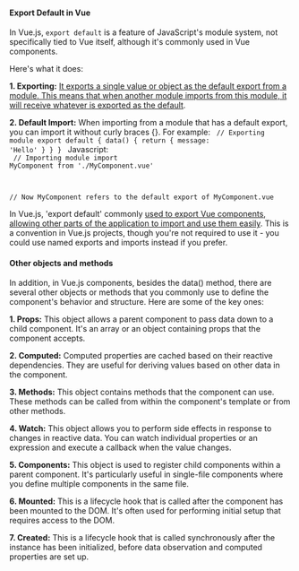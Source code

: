 <h4>Export Default in Vue</h4>


In Vue.js, `export default` is a feature of JavaScript's module system, not specifically tied to Vue itself, although it's commonly used in Vue components.

Here's what it does:

<b>1. Exporting:</b> <ins>It exports a single value or object as the default export from a module. This means that when another module imports from this module, it will receive whatever is exported as the default</ins>.

<b>2. Default Import:</b> When importing from a module that has a default export, you can import it without curly braces {}. For example:
<code>
// Exporting module
export default {
  data() {
    return {
      message: 'Hello'
    }
  }
}
</code>
Javascript:</br>
<code>
// Importing module
import MyComponent from './MyComponent.vue'

// Now MyComponent refers to the default export of MyComponent.vue
</code>

In Vue.js, 'export default' commonly <ins>used to export Vue components, allowing other parts of the application to import and use them easily</ins>. This is a convention in Vue.js projects, though you're not required to use it - you could use named exports and imports instead if you prefer.

<h4>Other objects and methods</h4>

In addition, in Vue.js components, besides the data() method, there are several other objects or methods that you commonly use to define the component's behavior and structure. Here are some of the key ones:

<b>1. Props:</b> This object allows a parent component to pass data down to a child component. It's an array or an object containing props that the component accepts.

<b>2. Computed:</b> Computed properties are cached based on their reactive dependencies. They are useful for deriving values based on other data in the component.

<b>3. Methods:</b> This object contains methods that the component can use. These methods can be called from within the component's template or from other methods.

<b>4. Watch:</b> This object allows you to perform side effects in response to changes in reactive data. You can watch individual properties or an expression and execute a callback when the value changes.

<b>5. Components:</b> This object is used to register child components within a parent component. It's particularly useful in single-file components where you define multiple components in the same file.

<b>6. Mounted:</b> This is a lifecycle hook that is called after the component has been mounted to the DOM. It's often used for performing initial setup that requires access to the DOM.

<b>7. Created:</b> This is a lifecycle hook that is called synchronously after the instance has been initialized, before data observation and computed properties are set up.



